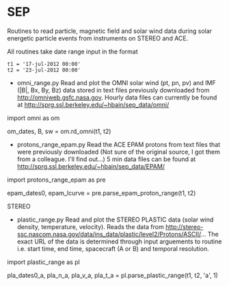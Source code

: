 # SEP
Routines to read particle, magnetic field and solar wind data during solar energetic particle events from instruments on STEREO and ACE.

All routines take date range input in the format

	t1 = '17-jul-2012 00:00'
	t2 = '23-jul-2012 00:00'

- omni_range.py 
Read and plot the OMNI solar wind (pt, pn, pv)  and IMF (|B|, Bx, By, Bz) data stored in text files previously downloaded from http://omniweb.gsfc.nasa.gov. 
Hourly data files can currently be found at http://sprg.ssl.berkeley.edu/~hbain/sep_data/omni/

import omni as om

om_dates, B, sw = om.rd_omni(t1, t2)

- protons_range_epam.py 
Read the ACE EPAM protons from text files that were previously downloaded (Not sure of the original source, I got them from a colleague. I'll find out...)
5 min data files can be found at http://sprg.ssl.berkeley.edu/~hbain/sep_data/EPAM/

import protons_range_epam as pre

epam_dates0, epam_lcurve = pre.parse_epam_proton_range(t1, t2)


STEREO

- plastic_range.py 
Read and plot the STEREO PLASTIC data (solar wind density, temperature, velocity). Reads the data from http://stereo-ssc.nascom.nasa.gov/data/ins_data/plastic/level2/Protons/ASCII/... The exact URL of the data is determined through input arguements to routine i.e. start time, end time, spacecraft (A or B) and temporal resolution. 

import plastic_range as pl

pla_dates0_a, pla_n_a, pla_v_a, pla_t_a = pl.parse_plastic_range(t1, t2, 'a', 1)